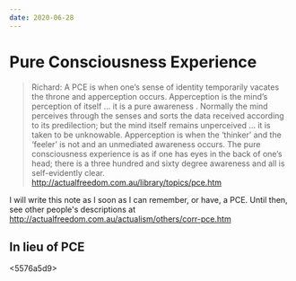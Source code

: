 ```yaml
---
date: 2020-06-28
---
```


# Pure Consciousness Experience

> Richard: A PCE is when one’s sense of identity temporarily vacates the throne and apperception occurs. Apperception is the mind’s perception of itself … it is a pure awareness . Normally the mind perceives through the senses and sorts the data received according to its predilection; but the mind itself remains unperceived ... it is taken to be unknowable. Apperception is when the ‘thinker’ and the ‘feeler’ is not and an unmediated awareness occurs. The pure consciousness experience is as if one has eyes in the back of one’s head; there is a three hundred and sixty degree awareness and all is self-evidently clear. <http://actualfreedom.com.au/library/topics/pce.htm>

I will write this note as I soon as I can remember, or have, a PCE. Until then, see other people's descriptions at <http://actualfreedom.com.au/actualism/others/corr-pce.htm>

## In lieu of PCE

<5576a5d9>